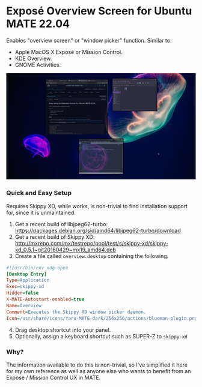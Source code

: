# Exposé Overview Screen for Ubuntu MATE 22.04

Enables "overview screen" or "window picker" function. Similar to:

* Apple MacOS X Exposé or Mission Control.
* KDE Overview.
* GNOME Activities.

![screenshot](https://github.com/gnat/expose-ubuntu-mate/blob/main/screenshot.png)

### Quick and Easy Setup

Requires Skippy XD, while works, is non-trivial to find installation support for, since it is unmaintained.

1. Get a recent build of libjpeg62-turbo: https://packages.debian.org/sid/amd64/libjpeg62-turbo/download
2. Get a recent build of Skippy XD: http://mxrepo.com/mx/testrepo/pool/test/s/skippy-xd/skippy-xd_0.5.1~git20160429~mx19_amd64.deb
3. Create a file called `overview.desktop` containing the following.

```ini
#!/usr/bin/env xdg-open
[Desktop Entry]
Type=Application
Exec=skippy-xd
Hidden=false
X-MATE-Autostart-enabled=true
Name=Overview
Comment=Executes the Skippy XD window picker daemon.
Icon=/usr/share/icons/Yaru-MATE-dark/256x256/actions/blueman-plugin.png
```
4. Drag desktop shortcut into your panel.
5. Optionally, assign a keyboard shortcut such as SUPER-Z to `skippy-xd`

### Why?

The information available to do this is non-trivial, so I've simplified it here for my own reference as well as anyone else who wants to benefit from an Expose / Mission Control UX in MATE.
